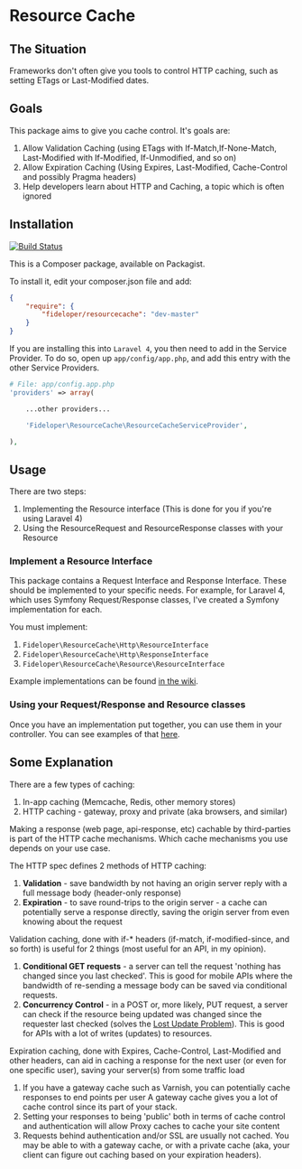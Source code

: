 # Resource Cache

## The Situation
Frameworks don't often give you tools to control HTTP caching, such as setting ETags or Last-Modified dates.

## Goals
This package aims to give you cache control. It's goals are:

1. Allow Validation Caching (using ETags with If-Match,If-None-Match, Last-Modified with If-Modified, If-Unmodified, and so on)
2. Allow Expiration Caching (Using Expires, Last-Modified, Cache-Control and possibly Pragma headers)
3. Help developers learn about HTTP and Caching, a topic which is often ignored

## Installation
[![Build Status](https://travis-ci.org/fideloper/ResourceCache.png?branch=master)](https://travis-ci.org/fideloper/ResourceCache)

This is a Composer package, available on Packagist.

To install it, edit your composer.json file and add:

```json
{
    "require": {
        "fideloper/resourcecache": "dev-master"
    }
}
```

If you are installing this into `Laravel 4`, you then need to add in the Service Provider. To do so, open up `app/config/app.php`, and add this entry with the other Service Providers.

```php
# File: app/config.app.php
'providers' => array(

    ...other providers...

    'Fideloper\ResourceCache\ResourceCacheServiceProvider',

),
```

## Usage
There are two steps:

1. Implementing the Resource interface (This is done for you if you're using Laravel 4)
2. Using the ResourceRequest and ResourceResponse classes with your Resource

### Implement a Resource Interface
This package contains a Request Interface and  Response Interface. These should be implemented to your specific needs.
For example, for Laravel 4, which uses Symfony Request/Response classes, I've created a Symfony implementation for each.

You must implement:

1. `Fideloper\ResourceCache\Http\ResourceInterface`
2. `Fideloper\ResourceCache\Http\ResponseInterface`
3. `Fideloper\ResourceCache\Resource\ResourceInterface`

Example implementations can be found [in the wiki](https://github.com/fideloper/ResourceCache/wiki/Implementation-Explanation).

### Using your Request/Response and Resource classes
Once you have an implementation put together, you can use them in your controller. You can see examples of that [here](https://github.com/fideloper/ResourceCache/wiki/Implementation-Explanation#using-resource-responserequest-with-a-resource).


## Some Explanation
There are a few types of caching:

1. In-app caching (Memcache, Redis, other memory stores)
2. HTTP caching - gateway, proxy and private (aka browsers, and similar)

Making a response (web page, api-response, etc) cachable by third-parties is part of the HTTP cache mechanisms. Which cache mechanisms you use depends on your use case.

The HTTP spec defines 2 methods of HTTP caching:

1. **Validation** - save bandwidth by not having an origin server reply with a full message body (header-only response)
2. **Expiration** - to save round-trips to the origin server - a cache can potentially serve a response directly, saving the origin server from even knowing about the request

Validation caching,  done with if-* headers (if-match, if-modified-since, and so forth) is useful for 2 things (most useful for an API, in my opinion).

1. **Conditional GET requests** - a server can tell the request 'nothing has changed since you last checked'. This is good for mobile APIs where the bandwidth of re-sending a message body can be saved via conditional requests.
2. **Concurrency Control** - in a POST or, more likely, PUT request, a server can check if the resource being updated was changed since the requester last checked (solves the [Lost Update Problem](http://www.w3.org/1999/04/Editing/)). This is good for APIs with a lot of writes (updates) to resources.

Expiration caching, done with Expires, Cache-Control, Last-Modified and other headers, can aid in caching a response for the next user (or even for one specific user), saving your server(s) from some traffic load

1. If you have a gateway cache such as Varnish, you can potentially cache responses to end points per user A gateway cache gives you a lot of cache control since its part of your stack.
2. Setting your responses to being 'public' both in terms of cache control and authentication will allow Proxy caches to cache your site content
3. Requests behind authentication and/or SSL are usually not cached. You may be able to with a gateway cache, or with a private cache (aka, your client can figure out caching based on your expiration headers).
